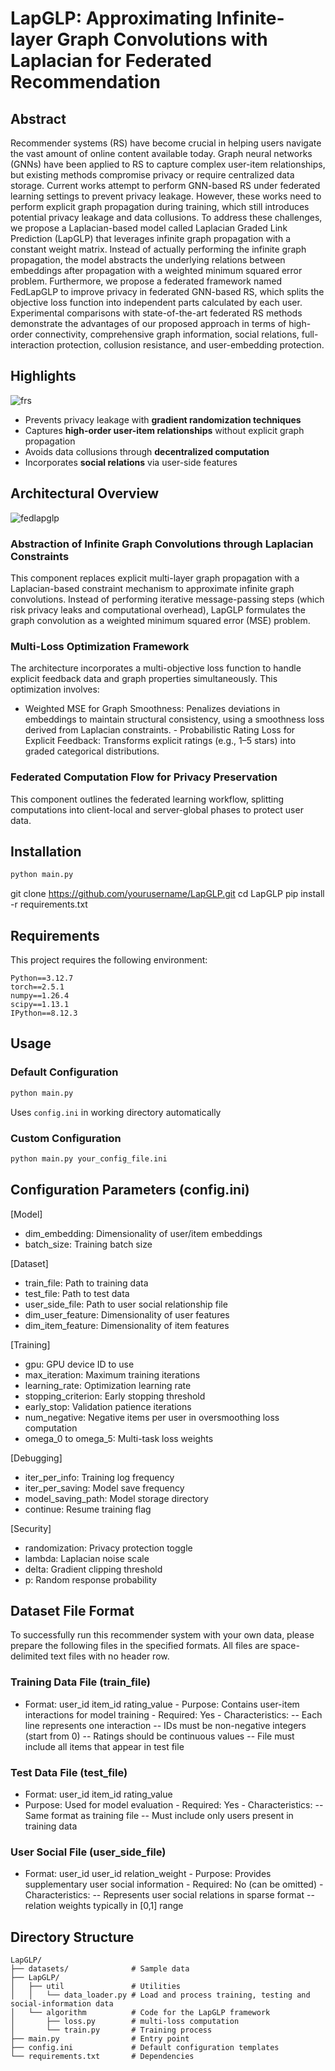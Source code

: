 # LapGLP: Approximating Infinite-layer Graph Convolutions with Laplacian for Federated Recommendation
## Abstract
Recommender systems (RS) have become crucial in helping users navigate the vast amount of online content available today. 
Graph neural networks (GNNs) have been applied to RS to capture complex user-item relationships, but existing methods compromise privacy or require centralized data storage.
Current works attempt to perform GNN-based RS under federated learning settings to prevent privacy leakage.
However, these works need to perform explicit graph propagation during training, which still introduces potential privacy leakage and data collusions.
To address these challenges, we propose a Laplacian-based model called Laplacian Graded Link Prediction (LapGLP) that leverages infinite graph propagation with a constant weight matrix.
Instead of actually performing the infinite graph propagation, the model abstracts the underlying relations between embeddings after propagation with a weighted minimum squared error problem.
Furthermore, we propose a federated framework named FedLapGLP to improve privacy in federated GNN-based RS, which splits the objective loss function into independent parts calculated by each user.
Experimental comparisons with state-of-the-art federated RS methods demonstrate the advantages of our proposed approach in terms of high-order connectivity, comprehensive graph information, social relations, full-interaction protection, collusion resistance, and user-embedding protection.

## Highlights
![frs](https://github.com/user-attachments/assets/405bc648-8222-4e4e-af80-9f87f4e092f3)
- Prevents privacy leakage with ​**gradient randomization techniques**​
- Captures ​**high-order user-item relationships**​ without explicit graph propagation
- Avoids data collusions through ​**decentralized computation**​
- Incorporates ​**social relations**​ via user-side features

## Architectural Overview
![fedlapglp](https://github.com/user-attachments/assets/4162a29b-8a5c-4cc6-8dd5-3945f46cd521)
### Abstraction of Infinite Graph Convolutions through Laplacian Constraints
This component replaces explicit multi-layer graph propagation with a Laplacian-based constraint mechanism to approximate infinite graph convolutions. Instead of performing iterative message-passing steps (which risk privacy leaks and computational overhead), LapGLP formulates the graph convolution as a weighted minimum squared error (MSE) problem. 
### Multi-Loss Optimization Framework
The architecture incorporates a multi-objective loss function to handle explicit feedback data and graph properties simultaneously. This optimization involves:
- ​Weighted MSE for Graph Smoothness: Penalizes deviations in embeddings to maintain structural consistency, using a smoothness loss derived from Laplacian constraints.
​- Probabilistic Rating Loss for Explicit Feedback: Transforms explicit ratings (e.g., 1–5 stars) into graded categorical distributions.
### Federated Computation Flow for Privacy Preservation
This component outlines the federated learning workflow, splitting computations into client-local and server-global phases to protect user data.

## Installation
```bash
python main.py
```
git clone https://github.com/yourusername/LapGLP.git
cd LapGLP
pip install -r requirements.txt

## Requirements
This project requires the following environment:
```
Python==3.12.7
torch==2.5.1  
numpy==1.26.4  
scipy==1.13.1  
IPython==8.12.3
```

## Usage
### Default Configuration
```bash
python main.py
```
Uses `config.ini` in working directory automatically
### Custom Configuration
```bash
python main.py your_config_file.ini
```
## Configuration Parameters (config.ini)
[Model]
- dim_embedding: Dimensionality of user/item embeddings
- batch_size: Training batch size

[Dataset]
- train_file: Path to training data
- test_file: Path to test data
- user_side_file: Path to user social relationship file
- dim_user_feature: Dimensionality of user features
- dim_item_feature: Dimensionality of item features

[Training]
- gpu: GPU device ID to use
- max_iteration: Maximum training iterations
- learning_rate: Optimization learning rate
- stopping_criterion: Early stopping threshold
- early_stop: Validation patience iterations
- num_negative: Negative items per user in oversmoothing loss computation
- omega_0 to omega_5: Multi-task loss weights

[Debugging]
- iter_per_info: Training log frequency
- iter_per_saving: Model save frequency
- model_saving_path: Model storage directory
- continue: Resume training flag
  
[Security]
- randomization: Privacy protection toggle
- lambda: Laplacian noise scale
- delta: Gradient clipping threshold
- p: Random response probability

## Dataset File Format
To successfully run this recommender system with your own data, please prepare the following files in the specified formats. All files are ​space-delimited text files​ with no header row.

### Training Data File (train_file)
- Format: user_id item_id rating_value
​- Purpose: Contains user-item interactions for model training
​- Required: Yes
​- Characteristics:
-- Each line represents one interaction
-- IDs must be non-negative integers (start from 0)
-- Ratings should be continuous values
-- File must include all items that appear in test file

### Test Data File (test_file)
- Format: user_id item_id rating_value
- ​Purpose: Used for model evaluation
​- Required: Yes
​- Characteristics:
-- Same format as training file
-- Must include only users present in training data

### User Social File (user_side_file)
- Format: user_id user_id relation_weight
​- Purpose: Provides supplementary user social information
​- Required: No (can be omitted)
​- Characteristics:
-- Represents user social relations in sparse format
-- relation weights typically in [0,1] range

## Directory Structure
```
LapGLP/
├── datasets/              # Sample data
├── LapGLP/
│   ├── util               # Utilities
│   │   └── data_loader.py # Load and process training, testing and social-information data
│   └── algorithm          # Code for the LapGLP framework
│       ├── loss.py        # multi-loss computation
│       └── train.py       # Training process
├── main.py                # Entry point
├── config.ini             # Default configuration templates
└── requirements.txt       # Dependencies 
```
